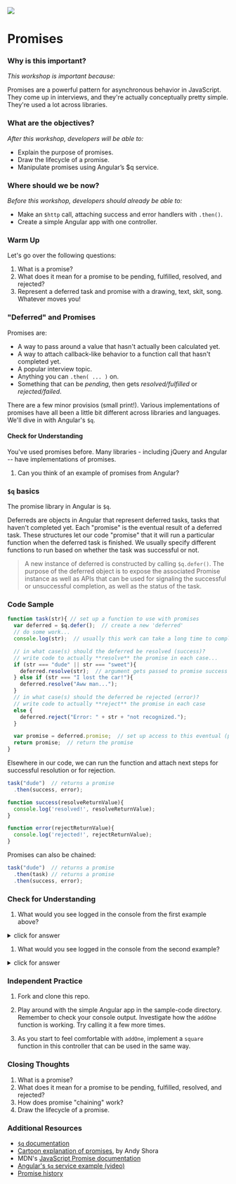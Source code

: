 <!--
Creator: Team, most recent editing by Brianna
Location: SF
-->

![](https://ga-dash.s3.amazonaws.com/production/assets/logo-9f88ae6c9c3871690e33280fcf557f33.png)

# Promises

### Why is this important?
<!-- framing the "why" in big-picture/real world examples -->
*This workshop is important because:*

Promises are a powerful pattern for asynchronous behavior in JavaScript. They come up in interviews, and they're actually conceptually pretty simple. They're used a lot across libraries.

### What are the objectives?
<!-- specific/measurable goal for students to achieve -->
*After this workshop, developers will be able to:*

- Explain the purpose of promises.
- Draw the lifecycle of a promise.
- Manipulate promises using Angular’s $q service.


### Where should we be now?
<!-- call out the skills that are prerequisites -->
*Before this workshop, developers should already be able to:*

- Make an `$http` call, attaching success and error handlers with `.then()`.
- Create a simple Angular app with one controller.

### Warm Up

Let's go over the following questions:

1. What is a promise?
1. What does it mean for a promise to be pending, fulfilled, resolved, and rejected?
1. Represent a deferred task and promise with a drawing, text, skit, song. Whatever moves you!

### "Deferred" and Promises

Promises are:

* A way to pass around a value that hasn't actually been calculated yet.
* A way to attach callback-like behavior to a function call that hasn't completed yet.
* A popular interview topic.
* Anything you can `.then( ... )`  on.
* Something that can be *pending*, then gets *resolved/fulfilled* or *rejected/failed*.


There are a few minor provisios (small print!).  Various implementations of promises have all been a little bit different across libraries and languages. We'll dive in with Angular's `$q`.


#### Check for Understanding

You've used promises before. Many libraries - including jQuery and Angular -- have implementations of promises.

1. Can you think of an example of promises from Angular?


### `$q` basics

The promise library in Angular is `$q`.

Deferreds are objects in Angular that represent deferred tasks, tasks that haven't completed yet. Each "promise" is the eventual result of a deferred task.  These structures let our code "promise" that it will run a particular function when the deferred task is finished. We usually specify different functions to run based on whether the task was successful or not.

> A new instance of deferred is constructed by calling `$q.defer()`. The purpose of the deferred object is to expose the associated Promise instance as well as APIs that can be used for signaling the successful or unsuccessful completion, as well as the status of the task.


### Code Sample

```js
function task(str){ // set up a function to use with promises
  var deferred = $q.defer();  // create a new 'deferred'
  // do some work...
  console.log(str);  // usually this work can take a long time to complete!

  // in what case(s) should the deferred be resolved (success)?
  // write code to actually **resolve** the promise in each case...
  if (str === "dude" || str === "sweet"){
    deferred.resolve(str);  // argument gets passed to promise success
  } else if (str === "I lost the car!"){
    deferred.resolve("Aww man...");
  }
  // in what case(s) should the deferred be rejected (error)?
  // write code to actually **reject** the promise in each case
  else {
    deferred.reject("Error: " + str + "not recognized.");
  }

  var promise = deferred.promise;  // set up access to this eventual (promised) result
  return promise;  // return the promise
}
```


Elsewhere in our code,  we can run the function and attach next steps for successful resolution or for rejection.
```js
task("dude")  // returns a promise
  .then(success, error);

function success(resolveReturnValue){
  console.log('resolved!', resolveReturnValue);
}

function error(rejectReturnValue){
  console.log('rejected!', rejectReturnValue);
}
```



Promises can also be chained:
```js
task("dude")  // returns a promise 
  .then(task) // returns a promise
  .then(success, error);
```

### Check for Understanding

1. What would you see logged in the console from the first example above?

  <details><summary>click for answer</summary>
  ```
  "dude"
  "resolved! dude"
  ```
  </details>

1. What would you see logged in the console from the second example?

  <details><summary>click for answer</summary>
  ```
  "dude"
  "dude"
  "resolved! dude"
  ```
  </details>


### Independent Practice

1. Fork and clone this repo.

2. Play around with the simple Angular app in the sample-code directory.  Remember to check your console output. Investigate how the `addOne` function is working.  Try calling it a few more times.

3. As you start to feel comfortable with `addOne`, implement a `square` function in this controller that can be used in the same way.

### Closing Thoughts

1. What is a promise?
1. What does it mean for a promise to be pending, fulfilled, resolved, and rejected?
1. How does promise "chaining" work?
1. Draw the lifecycle of a promise.

### Additional Resources
* [`$q` documentation](https://docs.angularjs.org/api/ng/service/$q)  
* [Cartoon explanation of promises](http://andyshora.com/promises-angularjs-explained-as-cartoon.html), by Andy Shora  
*  MDN's [JavaScript Promise documentation](https://developer.mozilla.org/en-US/docs/Web/JavaScript/Reference/Global_Objects/Promise)  
* [Angular's `$q` service example (video)](https://www.youtube.com/watch?v=W2PBVEgMijo) 
* [Promise history](http://blog.mediumequalsmessage.com/promise-deferred-objects-in-javascript-pt1-theory-and-semantics)
